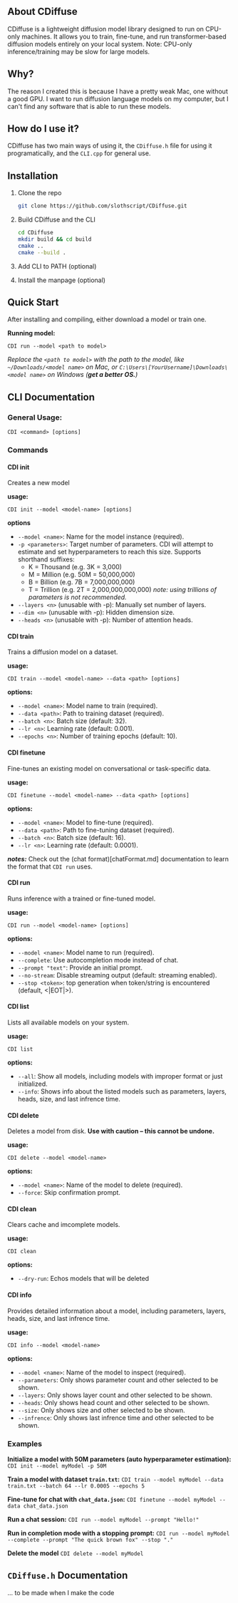 ## About CDiffuse
CDiffuse is a lightweight diffusion model library designed to run on CPU-only machines. It allows you to train, fine-tune, and run transformer-based diffusion models entirely on your local system. Note: CPU-only inference/training may be slow for large models.

## Why?
The reason I created this is because I have a pretty weak Mac, one without a good GPU. I want to run diffusion language models on my computer, but I can't find any software that is able to run these models.

## How do I use it?
CDiffuse has two main ways of using it, the `CDiffuse.h` file for using it programatically, and the `CLI.cpp` for general use.

## Installation
1. Clone the repo
    ```sh
    git clone https://github.com/slothscript/CDiffuse.git
    ```

2. Build CDiffuse and the CLI
    ```sh
    cd CDiffuse
    mkdir build && cd build
    cmake ..
    cmake --build .
    ```

3. Add CLI to PATH (optional)
4. Install the manpage (optional)

## Quick Start
After installing and compiling, either download a model or train one.

**Running model:**

`CDI run --model <path to model>`

*Replace the `<path to model>` with the path to the model, like `~/Downloads/<model name>` on Mac, or `C:\Users\[YourUsername]\Downloads\<model name>` on Windows (**get a better OS.**)*


## CLI Documentation

### General Usage:
`CDI <command> [options]`

### Commands
#### CDI init
Creates a new model

**usage:**

`CDI init --model <model-name> [options]`

**options**
* `--model <name>`: Name for the model instance (required).
* `-p <parameters>`: Target number of parameters. CDI will attempt to estimate and set hyperparameters to reach this size. Supports shorthand suffixes:
    * K = Thousand (e.g. 3K = 3,000)
    * M = Million (e.g. 50M = 50,000,000)
    * B = Billion (e.g. 7B = 7,000,000,000)
    * T = Trillion (e.g. 2T = 2,000,000,000,000) *note: using trillions of parameters is not recommended.*
* `--layers <n>` (unusable with -p): Manually set number of layers.
* `--dim <n>` (unusable with -p): Hidden dimension size.
* `--heads <n>` (unusable with -p): Number of attention heads.

#### CDI train
Trains a diffusion model on a dataset.

**usage:**

`CDI train --model <model-name> --data <path> [options]`

**options:**
* `--model <name>`: Model name to train (required).
* `--data <path>`: Path to training dataset (required).
* `--batch <n>`: Batch size (default: 32).
* `--lr <n>`: Learning rate (default: 0.001).
* `--epochs <n>`: Number of training epochs (default: 10).

#### CDI finetune
Fine-tunes an existing model on conversational or task-specific data.

**usage:**

`CDI finetune --model <model-name> --data <path> [options]`

**options:**
* `--model <name>`: Model to fine-tune (required).
* `--data <path>`: Path to fine-tuning dataset (required).
* `--batch <n>`: Batch size (default: 16).
* `--lr <n>`: Learning rate (default: 0.0001).

***notes:***
Check out the (chat format)[chatFormat.md] documentation to learn the format that `CDI run` uses.

#### CDI run
Runs inference with a trained or fine-tuned model.

**usage:**

`CDI run --model <model-name> [options]`

**options:**
* `--model <name>`: Model name to run (required).
* `--complete`: Use autocompletion mode instead of chat.
* `--prompt "text"`: Provide an initial prompt.
* `--no-stream`: Disable streaming output (default: streaming enabled).
* `--stop <token>`: top generation when token/string is encountered (default, <|EOT|>).

#### CDI list
Lists all available models on your system.

**usage:**

`CDI list`

**options:**
* `--all`: Show all models, including models with improper format or just initialized.
* `--info`: Shows info about the listed models such as parameters, layers, heads, size, and last infrence time.

#### CDI delete
Deletes a model from disk. **Use with caution – this cannot be undone.**

**usage:**

`CDI delete --model <model-name>`

**options:**
* `--model <name>`: Name of the model to delete (required).
* `--force`: Skip confirmation prompt.

#### CDI clean
Clears cache and imcomplete models.

**usage:**

`CDI clean`

**options:**
* `--dry-run`: Echos models that will be deleted

#### CDI info
Provides detailed information about a model, including parameters, layers, heads, size, and last infrence time.

**usage:**

`CDI info --model <model-name>`

**options:**
* `--model <name>`: Name of the model to inspect (required).
* `--parameters`: Only shows parameter count and other selected to be shown.
* `--layers`: Only shows layer count and other selected to be shown.
* `--heads`: Only shows head count and other selected to be shown.
* `--size`: Only shows size and other selected to be shown.
* `--infrence`: Only shows last infrence time and other selected to be shown.

### Examples
**Initialize a model with 50M parameters (auto hyperparameter estimation):**
`CDI init --model myModel -p 50M`

**Train a model with dataset `train.txt`:**
`CDI train --model myModel --data train.txt --batch 64 --lr 0.0005 --epochs 5`

**Fine-tune for chat with `chat_data.json`:**
`CDI finetune --model myModel --data chat_data.json`

**Run a chat session:**
`CDI run --model myModel --prompt "Hello!"`

**Run in completion mode with a stopping prompt:**
`CDI run --model myModel --complete --prompt "The quick brown fox" --stop "."`

**Delete the model**
`CDI delete --model myModel`

## `CDiffuse.h` Documentation
... to be made when I make the code


